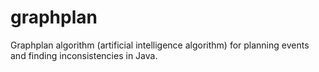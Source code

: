 # graphplan
Graphplan algorithm (artificial intelligence algorithm) for planning events and finding inconsistencies in Java.
